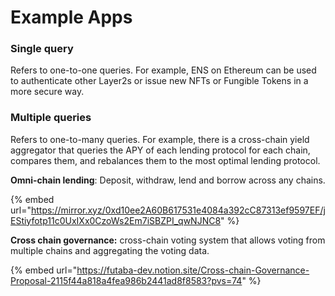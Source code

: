 # Example Apps



### Single query

Refers to one-to-one queries. For example, ENS on Ethereum can be used to authenticate other Layer2s or issue new NFTs or Fungible Tokens in a more secure way.



### Multiple queries

Refers to one-to-many queries. For example, there is a cross-chain yield aggregator that queries the APY of each lending protocol for each chain, compares them, and rebalances them to the most optimal lending protocol.

**Omni-chain lending**: Deposit, withdraw, lend and borrow across any chains.

{% embed url="https://mirror.xyz/0xd10ee2A60B617531e4084a392cC87313ef9597EF/jEStiyfotp11c0UxIXx0CzoWs2Em7iSBZPI_qwNJNC8" %}

**Cross chain governance:** cross-chain voting system that allows voting from multiple chains and aggregating the voting data.

{% embed url="https://futaba-dev.notion.site/Cross-chain-Governance-Proposal-2115f44a818a4fea986b2441ad8f8583?pvs=74" %}
